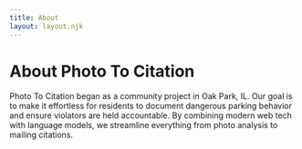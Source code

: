 ```yaml
---
title: About
layout: layout.njk
---
```


# About Photo To Citation

Photo To Citation began as a community project in Oak Park, IL. Our goal is to make it effortless for residents to document dangerous parking behavior and ensure violators are held accountable. By combining modern web tech with language models, we streamline everything from photo analysis to mailing citations.
